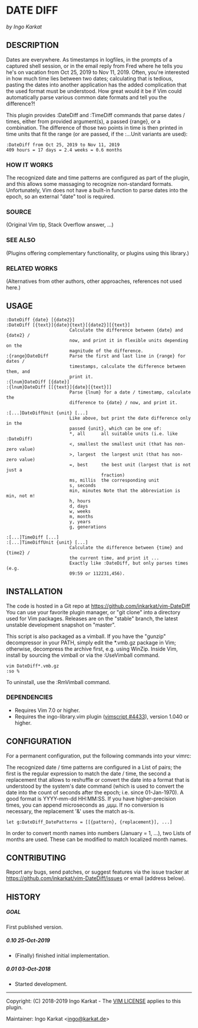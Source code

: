 DATE DIFF
===============================================================================
_by Ingo Karkat_

DESCRIPTION
------------------------------------------------------------------------------

Dates are everywhere. As timestamps in logfiles, in the prompts of a captured
shell session, or in the email reply from Fred where he tells you he's on
vacation from Oct 25, 2019 to Nov 11, 2019. Often, you're interested in how
much time lies between two dates; calculating that is tedious, pasting the
dates into another application has the added complication that the used format
must be understood. How great would it be if Vim could automatically parse
various common date formats and tell you the difference?!

This plugin provides :DateDiff and :TimeDiff commands that parse dates /
times, either from provided argument(s), a passed {range}, or a combination.
The difference of those two points in time is then printed in time units that
fit the range (or are passed, if the :...Unit variants are used):

    :DateDiff from Oct 25, 2019 to Nov 11, 2019
    409 hours = 17 days = 2.4 weeks = 0.6 months

### HOW IT WORKS

The recognized date and time patterns are configured as part of the plugin,
and this allows some massaging to recognize non-standard formats.
Unfortunately, Vim does not have a built-in function to parse dates into the
epoch, so an external "date" tool is required.

### SOURCE
(Original Vim tip, Stack Overflow answer, ...)

### SEE ALSO
(Plugins offering complementary functionality, or plugins using this library.)

### RELATED WORKS
(Alternatives from other authors, other approaches, references not used here.)

USAGE
------------------------------------------------------------------------------

    :DateDiff {date} [{date2}]
    :DateDiff [{text}]{date}{text}[{date2}][{text}]
                            Calculate the difference between {date} and {date2} /
                            now, and print it in flexible units depending on the
                            magnitude of the difference.
    :{range}DateDiff        Parse the first and last line in {range} for dates /
                            timestamps, calculate the difference between them, and
                            print it.
    :{lnum}DateDiff [{date}]
    :{lnum}DateDiff [[{text}]{date}[{text}]]
                            Parse {lnum} for a date / timestamp, calculate the
                            difference to {date} / now, and print it.

    :[...]DateDiffUnit {unit} [...]
                            Like above, but print the date difference only in the
                            passed {unit}, which can be one of:
                            *, all      all suitable units (i.e. like :DateDiff)
                            <, smallest the smallest unit (that has non-zero value)
                            >, largest  the largest unit (that has non-zero value)
                            =, best     the best unit (largest that is not just a
                                        fraction)
                            ms, millis  the corresponding unit
                            s, seconds
                            min, minutes Note that the abbreviation is min, not m!
                            h, hours
                            d, days
                            w, weeks
                            m, months
                            y, years
                            g, generations

    :[...]TimeDiff [...]
    :[...]TimeDiffUnit {unit} [...]
                            Calculate the difference between {time} and {time2} /
                            the current time, and print it ...
                            Exactly like :DateDiff, but only parses times (e.g.
                            09:59 or 112231,456).

INSTALLATION
------------------------------------------------------------------------------

The code is hosted in a Git repo at https://github.com/inkarkat/vim-DateDiff
You can use your favorite plugin manager, or "git clone" into a directory used
for Vim packages. Releases are on the "stable" branch, the latest unstable
development snapshot on "master".

This script is also packaged as a vimball. If you have the "gunzip"
decompressor in your PATH, simply edit the \*.vmb.gz package in Vim; otherwise,
decompress the archive first, e.g. using WinZip. Inside Vim, install by
sourcing the vimball or via the :UseVimball command.

    vim DateDiff*.vmb.gz
    :so %

To uninstall, use the :RmVimball command.

### DEPENDENCIES

- Requires Vim 7.0 or higher.
- Requires the ingo-library.vim plugin ([vimscript #4433](http://www.vim.org/scripts/script.php?script_id=4433)), version 1.040 or
  higher.

CONFIGURATION
------------------------------------------------------------------------------

For a permanent configuration, put the following commands into your vimrc:

The recognized date / time patterns are configured in a List of pairs; the
first is the regular expression to match the date / time, the second a
replacement that allows to reshuffle or convert the date into a format that is
understood by the system's date command (which is used to convert the date
into the count of seconds after the epoch; i.e. since 01-Jan-1970). A good
format is YYYY-mm-dd HH:MM:SS. If you have higher-precision times, you can
append microseconds as ,µµµ. If no conversion is necessary, the replacement
'&amp;' uses the match as-is.

    let g:DateDiff_DatePatterns = [[{pattern}, {replacement}], ...]

In order to convert month names into numbers (January = 1, ...), two Lists of
months are used. These can be modified to match localized month names.

CONTRIBUTING
------------------------------------------------------------------------------

Report any bugs, send patches, or suggest features via the issue tracker at
https://github.com/inkarkat/vim-DateDiff/issues or email (address below).

HISTORY
------------------------------------------------------------------------------

##### GOAL
First published version.

##### 0.10    25-Oct-2019
- (Finally) finished initial implementation.

##### 0.01    03-Oct-2018
- Started development.

------------------------------------------------------------------------------
Copyright: (C) 2018-2019 Ingo Karkat -
The [VIM LICENSE](http://vimdoc.sourceforge.net/htmldoc/uganda.html#license) applies to this plugin.

Maintainer:     Ingo Karkat &lt;ingo@karkat.de&gt;
